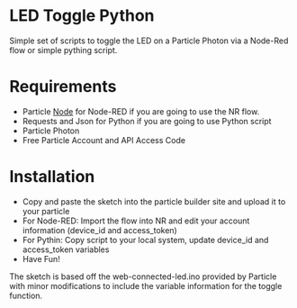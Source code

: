 # LED Toggle Python

Simple set of scripts to toggle the LED on a Particle Photon via a Node-Red flow or simple pything script. 

# Requirements
- Particle [Node](https://www.npmjs.com/package/node-red-contrib-particle) for Node-RED if you are going to use the NR flow.
- Requests and Json for Python if you are going to use Python script
- Particle Photon
- Free Particle Account and API Access Code

# Installation
- Copy and paste the sketch into the particle builder site and upload it to your particle
- For Node-RED: Import the flow into NR and edit your account information (device_id and access_token)
- For Pythin: Copy script to your local system, update device_id and access_token variables
- Have Fun!

The sketch is based off the web-connected-led.ino provided by Particle with minor modifications to include
the variable information for the toggle function.

